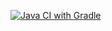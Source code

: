 [![Java CI with Gradle](https://github.com/baSSblue/javahome13/actions/workflows/gradle.yml/badge.svg)](https://github.com/baSSblue/javahome13/actions/workflows/gradle.yml)